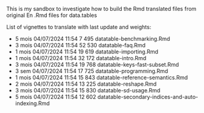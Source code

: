 This is my sandbox to investigate how to build the Rmd translated files from original En .Rmd files for data.tables

List of vignettes to translate with last update and weights: 

- 5 mois 04/07/2024  11:54             7 495 datatable-benchmarking.Rmd
- 3 mois 04/07/2024  11:54            52 530 datatable-faq.Rmd
- 1 mois 04/07/2024  11:54            19 619 datatable-importing.Rmd
- 1 mois 04/07/2024  11:54            32 172 datatable-intro.Rmd
- 3 mois 04/07/2024  11:54            19 768 datatable-keys-fast-subset.Rmd
- 3  sem 04/07/2024  11:54            17 725 datatable-programming.Rmd
- 1 mois 04/07/2024  11:54            15 843 datatable-reference-semantics.Rmd
- 2 mois 04/07/2024  11:54            13 225 datatable-reshape.Rmd
- 3 mois 04/07/2024  11:54            15 830 datatable-sd-usage.Rmd
- 5 mois 04/07/2024  11:54            12 602 datatable-secondary-indices-and-auto-indexing.Rmd
